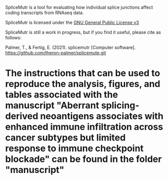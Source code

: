 SpliceMutr is a tool for evaluating how individual splice junctions affect coding transcripts from RNAseq data.

SpliceMutr is licensed under the [GNU General Public License v3](http://www.gnu.org/licenses/gpl-3.0.html)

SpliceMutr is still a work in progress, but if you find it useful, please cite as follows:

Palmer, T., & Fertig, E. (2021). splicemutr [Computer software]. https://github.com/theron-palmer/splicemute.git

# The instructions that can be used to reproduce the analysis, figures, and tables associated with the manuscript "Aberrant splicing-derived neoantigens associates with enhanced immune infiltration across cancer subtypes but limited response to immune checkpoint blockade" can be found in the folder "manuscript"
